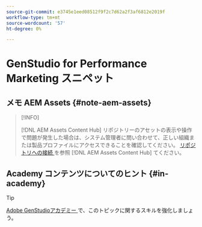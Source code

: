 ```yaml
---
source-git-commit: e3745e1eed08512f9f2c7d62a2f3af6812e2019f
workflow-type: tm+mt
source-wordcount: '57'
ht-degree: 0%

---
```

# GenStudio for Performance Marketing スニペット

## メモ AEM Assets {#note-aem-assets}

>[!INFO]
>
>[!DNL AEM Assets Content Hub] リポジトリーのアセットの表示や操作で問題が発生した場合は、システム管理者に問い合わせて、正しい組織または製品プロファイルにアクセスできることを確認してください。 [ リポジトリへの接続 ](/help/user-guide/content/connect-aem-repo.md) を参照  [!DNL AEM Assets Content Hub]  てください。

## Academy コンテンツについてのヒント {#in-academy}

>[!TIP]
>
>[Adobe GenStudioアカデミー ](https://learningmanager.adobe.com/genstudioacademy) で、このトピックに関するスキルを強化しましょう。
